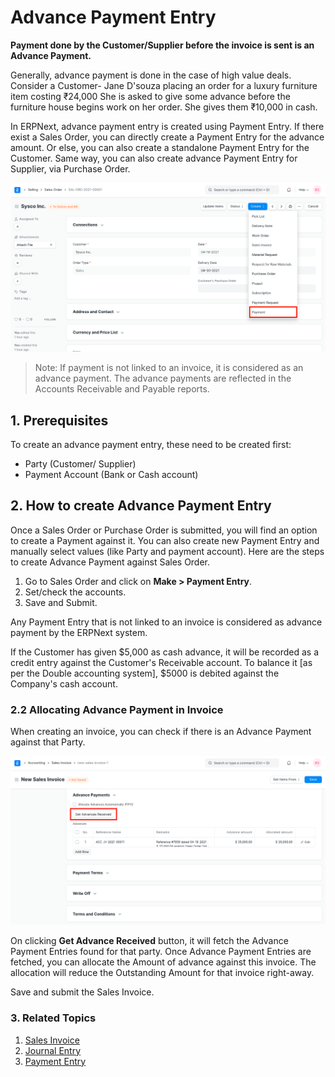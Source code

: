 
# Advance Payment Entry


**Payment done by the Customer/Supplier before the invoice is sent is an Advance Payment.**


Generally, advance payment is done in the case of high value deals. Consider a Customer- Jane D'souza placing an order for a luxury furniture item costing ₹24,000 She is asked to give some advance before the furniture house begins work on her order. She gives them ₹10,000 in cash.


In ERPNext, advance payment entry is created using Payment Entry. If there exist a Sales Order, you can directly create a Payment Entry for the advance amount. Or else, you can also create a standalone Payment Entry for the Customer. Same way, you can also create advance Payment Entry for Supplier, via Purchase Order.


![Payment Entry From Sales Order](/files/payment-option-in-sales-order.png)



> 
> Note: If payment is not linked to an invoice, it is considered as an advance payment. The advance payments are reflected in the Accounts Receivable and Payable reports.
> 
> 
> 


## 1. Prerequisites


To create an advance payment entry, these need to be created first:


* Party (Customer/ Supplier)
* Payment Account (Bank or Cash account)


## 2. How to create Advance Payment Entry


Once a Sales Order or Purchase Order is submitted, you will find an option to create a Payment against it. You can also create new Payment Entry and manually select values (like Party and payment account). Here are the steps to create Advance Payment against Sales Order.


1. Go to Sales Order and click on **Make > Payment Entry**.
2. Set/check the accounts.
3. Save and Submit.


Any Payment Entry that is not linked to an invoice is considered as advance payment by the ERPNext system.


If the Customer has given $5,000 as cash advance, it will be recorded as a
credit entry against the Customer's Receivable account. To balance it [as per the Double
accounting system], $5000 is debited against the Company's cash account.


### 2.2 Allocating Advance Payment in Invoice


When creating an invoice, you can check if there is an Advance Payment against that Party.


![Fetch Advance Payments in Sales Invoice](/files/fetch-advance-payments-in-invoice.png)


On clicking **Get Advance Received** button, it will fetch the Advance Payment Entries found for that party. Once Advance Payment Entries are fetched, you can allocate the Amount of advance against this invoice. The allocation will reduce the Outstanding Amount for that invoice right-away.


Save and submit the Sales Invoice.


### 3. Related Topics


1. [Sales Invoice](/docs/v13/user/manual/en/accounts/sales-invoice)
2. [Journal Entry](/docs/v13/user/manual/en/accounts/journal-entry)
3. [Payment Entry](/docs/v13/user/manual/en/accounts/payment-entry)


